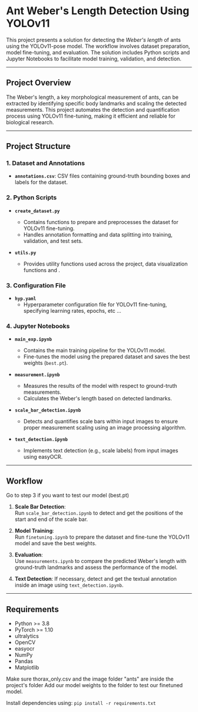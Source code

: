 # **Ant Weber's Length Detection Using YOLOv11**

This project presents a solution for detecting the *Weber's length* of ants using the YOLOv11-pose model. The workflow involves dataset preparation, model fine-tuning, and evaluation. The solution includes Python scripts and Jupyter Notebooks to facilitate model training, validation, and detection.

---

## **Project Overview**

The Weber's length, a key morphological measurement of ants, can be extracted by identifying specific body landmarks and scaling the detected measurements. This project automates the detection and quantification process using YOLOv11 fine-tuning, making it efficient and reliable for biological research.

---

## **Project Structure**

### **1. Dataset and Annotations**
- **`annotations.csv`**: CSV files containing ground-truth bounding boxes and labels for the dataset.

### **2. Python Scripts**
- **`create_dataset.py`**  
   - Contains functions to prepare and preprocesses the dataset for YOLOv11 fine-tuning.  
   - Handles annotation formatting and data splitting into training, validation, and test sets.

- **`utils.py`**  
   - Provides utility functions used across the project, data visualization functions and .

### **3. Configuration File**
- **`hyp.yaml`**  
   - Hyperparameter configuration file for YOLOv11 fine-tuning, specifying learning rates, epochs, etc ...

### **4. Jupyter Notebooks**
- **`main_exp.ipynb`**  
   - Contains the main training pipeline for the YOLOv11 model.  
   - Fine-tunes the model using the prepared dataset and saves the best weights (`best.pt`).

- **`measurement.ipynb`**  
   - Measures the results of the model with respect to ground-truth measurements.  
   - Calculates the Weber's length based on detected landmarks.

- **`scale_bar_detection.ipynb`**  
   - Detects and quantifies scale bars within input images to ensure proper measurement scaling using an image processing algorithm.

- **`text_detection.ipynb`**  
   - Implements text detection (e.g., scale labels) from input images using  easyOCR.

---

## **Workflow**

Go to step 3 if you want to test our model (best.pt)

1. **Scale Bar Detection**:  
   Run `scale_bar_detection.ipynb` to detect and get the positions of the start and end of the scale bar.

2. **Model Training**:  
   Run `finetuning.ipynb` to prepare the dataset and fine-tune the YOLOv11 model and save the best weights.

3. **Evaluation**:  
   Use `measurements.ipynb` to compare the predicted Weber's length with ground-truth landmarks and assess the performance of the model.

4. **Text Detection**:
   If necessary, detect and get the textual annotation inside an image using `text_detection.ipynb`.

---

## **Requirements**

- Python >= 3.8
- PyTorch >= 1.10
- ultralytics
- OpenCV
- easyocr
- NumPy
- Pandas
- Matplotlib

Make sure thorax_only.csv and the image folder "ants" are inside the project's folder
Add our model weights to the folder to test our finetuned model. 

Install dependencies using:
`pip install -r requirements.txt`
